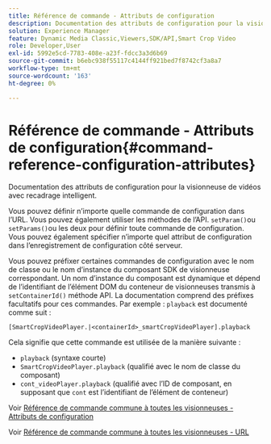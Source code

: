 ```yaml
---
title: Référence de commande - Attributs de configuration
description: Documentation des attributs de configuration pour la visionneuse de vidéos avec recadrage intelligent.
solution: Experience Manager
feature: Dynamic Media Classic,Viewers,SDK/API,Smart Crop Video
role: Developer,User
exl-id: 5992e5cd-7783-408e-a23f-fdcc3a3d6b69
source-git-commit: b6ebc938f55117c4144ff921bed7f8742cf3a8a7
workflow-type: tm+mt
source-wordcount: '163'
ht-degree: 0%

---
```


# Référence de commande - Attributs de configuration{#command-reference-configuration-attributes}

Documentation des attributs de configuration pour la visionneuse de vidéos avec recadrage intelligent.

Vous pouvez définir n’importe quelle commande de configuration dans l’URL. Vous pouvez également utiliser les méthodes de l’API. `setParam()`ou `setParams()`ou les deux pour définir toute commande de configuration. Vous pouvez également spécifier n’importe quel attribut de configuration dans l’enregistrement de configuration côté serveur.

Vous pouvez préfixer certaines commandes de configuration avec le nom de classe ou le nom d’instance du composant SDK de visionneuse correspondant. Un nom d’instance du composant est dynamique et dépend de l’identifiant de l’élément DOM du conteneur de visionneuses transmis à `setContainerId()` méthode API. La documentation comprend des préfixes facultatifs pour ces commandes. Par exemple : `playback` est documenté comme suit :

```
[SmartCropVideoPlayer.|<containerId>_smartCropVideoPlayer].playback
```

Cela signifie que cette commande est utilisée de la manière suivante :

* `playback` (syntaxe courte)
* `SmartCropVideoPlayer.playback` (qualifié avec le nom de classe du composant)
* `cont_videoPlayer.playback` (qualifié avec l’ID de composant, en supposant que `cont` est l’identifiant de l’élément de conteneur)

Voir [Référence de commande commune à toutes les visionneuses - Attributs de configuration](../../../r-html5-viewer-20-cmdref-configattrib/r-html5-viewer-20-cmdref-configattrib.md#concept-850e0f2c49b949deb7cfbfd330d329bd)

Voir [Référence de commande commune à toutes les visionneuses - URL](../../../c-html5-viewer-20-cmdref-url/c-html5-viewer-20-cmdref-url.md#concept-9b337f349b7b406b8c33c7ee96b3e226)
